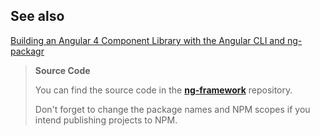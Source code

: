 ## See also

[Building an Angular 4 Component Library with the Angular CLI and ng-packagr](https://medium.com/@ngl817/building-an-angular-4-component-library-with-the-angular-cli-and-ng-packagr-53b2ade0701e)

> **Source Code**
>
> You can find the source code in the **[ng-framework](https://gitlab.com/DenysVuika/ng-framework)** repository.
>
> Don't forget to change the package names and NPM scopes if you intend publishing projects to NPM.
